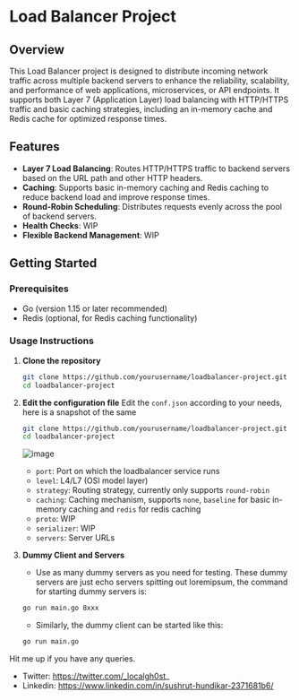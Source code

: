 # Load Balancer Project

## Overview

This Load Balancer project is designed to distribute incoming network traffic across multiple backend servers to enhance the reliability, scalability, and performance of web applications, microservices, or API endpoints. It supports both Layer 7 (Application Layer) load balancing with HTTP/HTTPS traffic and basic caching strategies, including an in-memory cache and Redis cache for optimized response times.

## Features

- **Layer 7 Load Balancing**: Routes HTTP/HTTPS traffic to backend servers based on the URL path and other HTTP headers.
- **Caching**: Supports basic in-memory caching and Redis caching to reduce backend load and improve response times.
- **Round-Robin Scheduling**: Distributes requests evenly across the pool of backend servers.
- **Health Checks**: WIP
- **Flexible Backend Management**: WIP

## Getting Started

### Prerequisites

- Go (version 1.15 or later recommended)
- Redis (optional, for Redis caching functionality)

### Usage Instructions

1. **Clone the repository**

   ```sh
   git clone https://github.com/yourusername/loadbalancer-project.git
   cd loadbalancer-project
   ```

2. **Edit the configuration file**
    Edit the `conf.json` according to your needs, here is a snapshot of the same 
   ```sh
   git clone https://github.com/yourusername/loadbalancer-project.git
   cd loadbalancer-project
   ```
   ![image](https://github.com/sushrut1058/loadbalancer/assets/62463384/a07d393a-38c8-4ce0-a38e-df89417e39da)
   - `port`: Port on which the loadbalancer service runs
   - `level`: L4/L7 (OSI model layer)
   - `strategy`: Routing strategy, currently only supports `round-robin`
   - `caching`: Caching mechanism, supports `none`, `baseline` for basic in-memory caching and `redis` for redis caching
   - `proto`: WIP
   - `serializer`: WIP
   - `servers`: Server URLs

3. **Dummy Client and Servers**

   - Use as many dummy servers as you need for testing. These dummy servers are just echo servers spitting out loremipsum, the command for starting dummy servers is:
   ```sh
   go run main.go 8xxx
   ```
   - Similarly, the dummy client can be started like this:
   ```sh
   go run main.go
   ```
Hit me up if you have any queries.
- Twitter: https://twitter.com/_localgh0st_
- Linkedin: https://www.linkedin.com/in/sushrut-hundikar-2371681b6/
